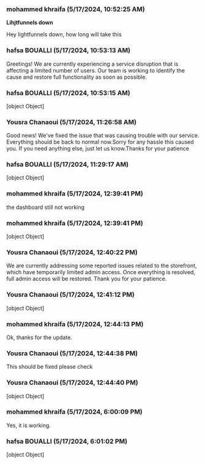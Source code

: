 ### mohammed khraifa (5/17/2024, 10:52:25 AM)

**Lihjtfunnels down**

Hey
lightfunnels down, how long will take this

### hafsa BOUALLI (5/17/2024, 10:53:13 AM)

Greetings!
We are currently experiencing a service disruption that is affecting a limited number of users. Our team is working to identify the cause and restore full functionality as soon as possible.

### hafsa BOUALLI (5/17/2024, 10:53:15 AM)

[object Object]

### Yousra Chanaoui (5/17/2024, 11:26:58 AM)

Good news! We've fixed the issue that was causing trouble with our service. Everything should be back to normal now.Sorry for any hassle this caused you. If you need anything else, just let us know.Thanks for your patience

### hafsa BOUALLI (5/17/2024, 11:29:17 AM)

[object Object]

### mohammed khraifa (5/17/2024, 12:39:41 PM)

the dashboard still not working

### mohammed khraifa (5/17/2024, 12:39:41 PM)

[object Object]

### Yousra Chanaoui (5/17/2024, 12:40:22 PM)

We are currently addressing some reported issues related to the storefront, which have temporarily limited admin access. Once everything is resolved, full admin access will be restored. Thank you for your patience.

### Yousra Chanaoui (5/17/2024, 12:41:12 PM)

[object Object]

### mohammed khraifa (5/17/2024, 12:44:13 PM)

Ok, thanks for the update.

### Yousra Chanaoui (5/17/2024, 12:44:38 PM)

This should be fixed please check

### Yousra Chanaoui (5/17/2024, 12:44:40 PM)

[object Object]

### mohammed khraifa (5/17/2024, 6:00:09 PM)

Yes, it is working.

### hafsa BOUALLI (5/17/2024, 6:01:02 PM)

[object Object]
